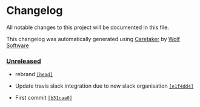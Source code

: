 # Changelog

All notable changes to this project will be documented in this file.


This changelog was automatically generated using [Caretaker](https://github.com/DevelopersToolbox/caretaker) by [Wolf Software](https://github.com/WolfSoftware)

### [Unreleased](https://github.com/DevelopersToolbox/github-lister/commits/master)

- rebrand [`[head]`](https://github.com/DevelopersToolbox/github-lister/commit/)

- Update travis slack integration due to new slack organisation [`[e1f4dd4]`](https://github.com/DevelopersToolbox/github-lister/commit/e1f4dd4d30a93e3e59bef47ce703ed552b92ed3f)

- First commit [`[b31caa0]`](https://github.com/DevelopersToolbox/github-lister/commit/b31caa07af235a6c06ccbf7966088cb973d64ec6)

